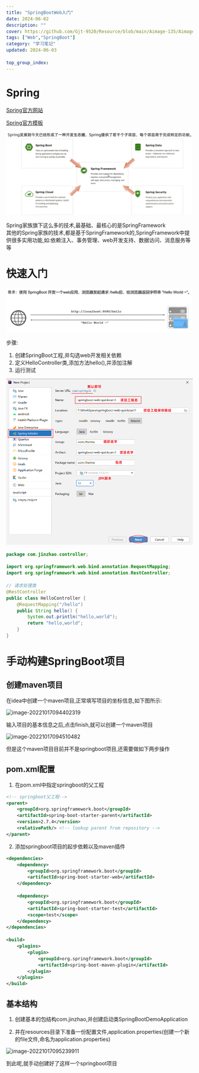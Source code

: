 ```yaml
---
title: "SpringBootWeb入门"
date: 2024-06-02
description: ""
cover: https://github.com/Gjt-9520/Resource/blob/main/Aimage-135/Aimage35.jpg?raw=true
tags: ["Web","SpringBoot"]
category: "学习笔记"
updated: 2024-06-03
 
top_group_index: 
---
```


# Spring  

[Spring官方网站](https://spring.io)

[Spring官方模板](https://start.spring.io/)

![Spring全家桶](../images/Spring全家桶.png)

Spring家族旗下这么多的技术,最基础、最核心的是SpringFramework               
其他的Spring家族的技术,都是基于SpringFramework的,SpringFramework中提供很多实用功能,如:依赖注入、事务管理、web开发支持、数据访问、消息服务等等         

# 快速入门

![SpringBoot快速入门](../images/SpringBoot快速入门案例.png)

步骤:
1. 创建SpringBoot工程,并勾选web开发相关依赖
2. 定义HelloController类,添加方法hello(),并添加注解
3. 运行测试

![SpringBoot快速入门](../images/SpringBoot快速入门1.png)

```java
package com.jinzhao.controller;

import org.springframework.web.bind.annotation.RequestMapping;
import org.springframework.web.bind.annotation.RestController;

// 请求处理类
@RestController
public class HelloController {
    @RequestMapping("/hello")
    public String hello() {
        System.out.println("hello,world");
        return "hello,world";
    }
}
```

# 手动构建SpringBoot项目

## 创建maven项目

在idea中创建一个maven项目,正常填写项目的坐标信息,如下图所示:

![image-20221017094402319](assets/image-20221017094402319.png) 

输入项目的基本信息之后,点击finish,就可以创建一个maven项目

![image-20221017094510482](assets/image-20221017094510482.png) 

但是这个maven项目目前并不是springboot项目,还需要做如下两步操作

## pom.xml配置

1. 在pom.xml中指定springboot的父工程

```xml
<!-- springboot父工程-->
<parent>
    <groupId>org.springframework.boot</groupId>
    <artifactId>spring-boot-starter-parent</artifactId>
    <version>2.7.4</version>
    <relativePath/> <!-- lookup parent from repository -->
</parent>
```

2. 添加springboot项目的起步依赖以及maven插件

```xml
<dependencies>
    <dependency>
        <groupId>org.springframework.boot</groupId>
        <artifactId>spring-boot-starter-web</artifactId>
    </dependency>
	
    <dependency>
        <groupId>org.springframework.boot</groupId>
        <artifactId>spring-boot-starter-test</artifactId>
        <scope>test</scope>
    </dependency>
</dependencies>

<build>
    <plugins>
        <plugin>
            <groupId>org.springframework.boot</groupId>
            <artifactId>spring-boot-maven-plugin</artifactId>
        </plugin>
    </plugins>
</build>
```

## 基本结构

1. 创建基本的包结构com.jinzhao,并创建启动类SpringBootDemoApplication

2. 并在resources目录下准备一份配置文件,application.properties(创建一个新的file文件,命名为application.properties)

![image-20221017095239911](assets/image-20221017095239911.png) 

到此呢,就手动创建好了这样一个springboot项目
